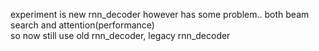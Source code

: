 experiment is new rnn_decoder however has some problem.. both beam search and attention(performance)  
so now still use old rnn_decoder, legacy rnn_decoder
